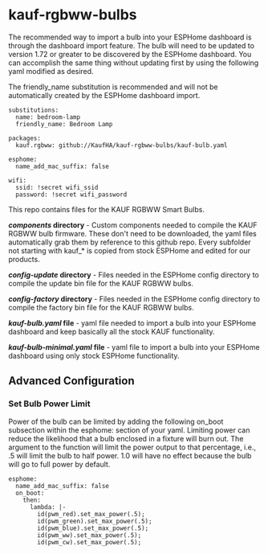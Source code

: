 # kauf-rgbww-bulbs

The recommended way to import a bulb into your ESPHome dashboard is through the dashboard import feature.  The bulb will need to be updated to version 1.72 or greater to be discovered by the ESPHome dashboard.  You can accomplish the same thing without updating first by using the following yaml modified as desired.

The friendly_name substitution is recommended and will not be automatically created by the ESPHome dashboard import.

```
substitutions:
  name: bedroom-lamp
  friendly_name: Bedroom Lamp
  
packages:
  kauf.rgbww: github://KaufHA/kauf-rgbww-bulbs/kauf-bulb.yaml

esphome:
  name_add_mac_suffix: false

wifi:
  ssid: !secret wifi_ssid
  password: !secret wifi_password
```


This repo contains files for the KAUF RGBWW Smart Bulbs.

***components* directory** - Custom components needed to compile the KAUF RGBWW bulb firmware.  These don't need to be downloaded, the yaml files automatically grab them by reference to this github repo.  Every subfolder not starting with kauf_* is copied from stock ESPHome and edited for our products.

***config-update* directory** - Files needed in the ESPHome config directory to compile the update bin file for the KAUF RGBWW bulbs.

***config-factory* directory** - Files needed in the ESPHome config directory to compile the factory bin file for the KAUF RGBWW bulbs.

***kauf-bulb.yaml* file** - yaml file needed to import a bulb into your ESPHome dashboard and keep basically all the stock KAUF functionality.

***kauf-bulb-minimal.yaml* file** - yaml file to import a bulb into your ESPHome dashboard using only stock ESPHome functionality.



## Advanced Configuration

### Set Bulb Power Limit
Power of the bulb can be limited by adding the following on_boot subsection within the esphome: section of your yaml.  Limiting power can reduce the likelihood that a bulb enclosed in a fixture will burn out.  The argument to the function will limit the power output to that percentage, i.e., .5 will limit the bulb to half power.  1.0 will have no effect because the bulb will go to full power by default.

```
esphome:
  name_add_mac_suffix: false
  on_boot:
    then:
      lambda: |-
        id(pwm_red).set_max_power(.5);
        id(pwm_green).set_max_power(.5);
        id(pwm_blue).set_max_power(.5);
        id(pwm_ww).set_max_power(.5);
        id(pwm_cw).set_max_power(.5);
```
